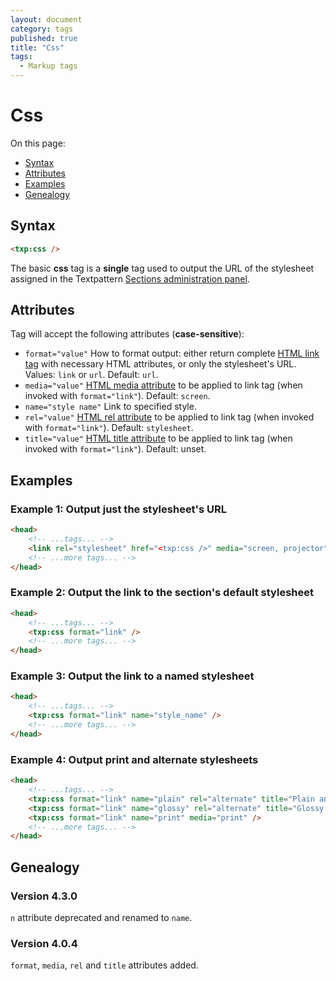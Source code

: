 ```yaml
---
layout: document
category: tags
published: true
title: "Css"
tags:
  - Markup tags
---
```


# Css

On this page:

* [Syntax](#user-content-syntax)
* [Attributes](#user-content-attributes)
* [Examples](#user-content-examples)
* [Genealogy](#user-content-genealogy)

## Syntax

```html
<txp:css />
```

The basic **css** tag is a __single__ tag used to output the URL of the stylesheet assigned in the Textpattern [Sections administration panel](../administration/sections-panel).

## Attributes

Tag will accept the following attributes (**case-sensitive**):

* `format="value"`
How to format output: either return complete [HTML link tag](https://developer.mozilla.org/en-US/docs/Web/HTML/Element/link) with necessary HTML attributes, or only the stylesheet's URL.
Values: `link` or `url`.
Default: `url`.
* `media="value"`
[HTML media attribute](https://developer.mozilla.org/en-US/docs/CSS/Media_queries) to be applied to link tag (when invoked with `format="link"`).
Default: `screen`.
* `name="style name"`
Link to specified style.
* `rel="value"`
[HTML rel attribute](https://developer.mozilla.org/en-US/docs/Web/HTML/Link_types) to be applied to link tag (when invoked with `format="link"`).
Default: `stylesheet`.
* `title="value"`
[HTML title attribute](https://developer.mozilla.org/en-US/docs/Web/HTML/Global_attributes#title) to be applied to link tag (when invoked with `format="link"`).
Default: unset.

## Examples

### Example 1: Output just the stylesheet's URL

```html
<head>
    <!-- ...tags... -->
    <link rel="stylesheet" href="<txp:css />" media="screen, projector">
    <!-- ...more tags... -->
</head>
```

### Example 2: Output the link to the section's default stylesheet

```html
<head>
    <!-- ...tags... -->
    <txp:css format="link" />
    <!-- ...more tags... -->
</head>
```

### Example 3: Output the link to a named stylesheet

```html
<head>
    <!-- ...tags... -->
    <txp:css format="link" name="style_name" />
    <!-- ...more tags... -->
</head>
```

### Example 4: Output print and alternate stylesheets

```html
<head>
    <!-- ...tags... -->
    <txp:css format="link" name="plain" rel="alternate" title="Plain and simple style" />
    <txp:css format="link" name="glossy" rel="alternate" title="Glossy style" />
    <txp:css format="link" name="print" media="print" />
    <!-- ...more tags... -->
</head>
```

## Genealogy

### Version 4.3.0

`n` attribute deprecated and renamed to `name`.

### Version 4.0.4

`format`, `media`, `rel` and `title` attributes added.
